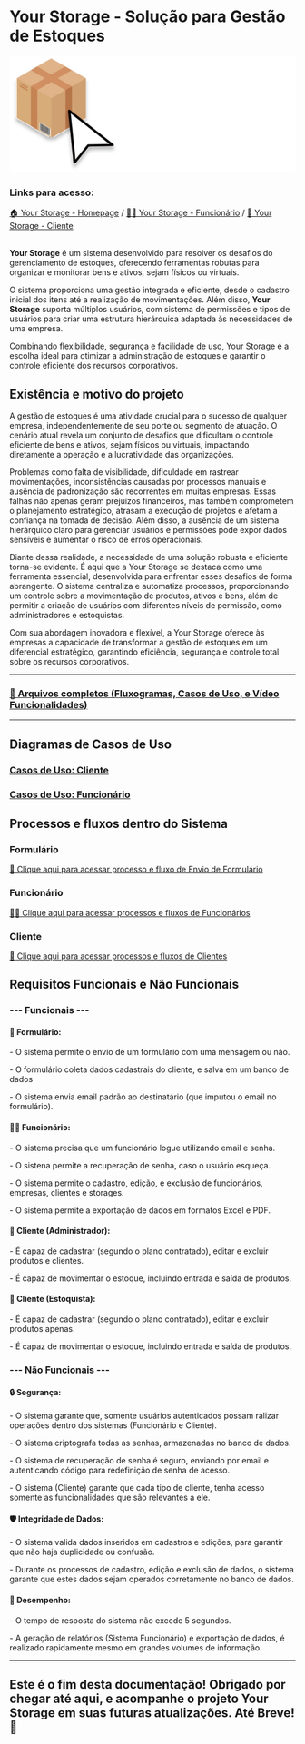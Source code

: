 <h1>Your Storage - Solução para Gestão de Estoques</h1>

<img src='./homepage/src/images/Logo.svg'/>

<div>
    <h3>Links para acesso:</h3>
    <a href='https://www.yourstorage.x10.mx/homepage/' target='_blank'> 🏠 Your Storage - Homepage</a> / 
    <a href='https://www.yourstorage.x10.mx/funcionario/' target='_blank'> 👨‍💼 Your Storage - Funcionário</a> / 
    <a href='https://www.yourstorage.x10.mx/cliente/login/' target='_blank'> 🤝 Your Storage - Cliente</a>
</div>

<br>
<p><b>Your Storage</b> é um sistema desenvolvido para resolver os desafios do gerenciamento de estoques, oferecendo ferramentas robutas para organizar e monitorar bens e ativos, sejam físicos ou virtuais.</p>

<p>O sistema proporciona uma gestão integrada e eficiente, desde o cadastro inicial dos itens até a realização de movimentações. Além disso, <b>Your Storage</b> suporta múltiplos usuários, com sistema de permissões e tipos de usuários para criar uma estrutura hierárquica adaptada às necessidades de uma empresa.</p>

<p>Combinando flexibilidade, segurança e facilidade de uso, Your Storage é a escolha ideal para otimizar a administração de estoques e garantir o controle eficiente dos recursos corporativos.</p>

<h2>Existência e motivo do projeto</h2>

<p>A gestão de estoques é uma atividade crucial para o sucesso de qualquer empresa, independentemente de seu porte ou segmento de atuação. O cenário atual revela um conjunto de desafios que dificultam o controle eficiente de bens e ativos, sejam físicos ou virtuais, impactando diretamente a operação e a lucratividade das organizações.

Problemas como falta de visibilidade, dificuldade em rastrear movimentações, inconsistências causadas por processos manuais e ausência de padronização são recorrentes em muitas empresas. Essas falhas não apenas geram prejuízos financeiros, mas também comprometem o planejamento estratégico, atrasam a execução de projetos e afetam a confiança na tomada de decisão. Além disso, a ausência de um sistema hierárquico claro para gerenciar usuários e permissões pode expor dados sensíveis e aumentar o risco de erros operacionais.

Diante dessa realidade, a necessidade de uma solução robusta e eficiente torna-se evidente. É aqui que a Your Storage se destaca como uma ferramenta essencial, desenvolvida para enfrentar esses desafios de forma abrangente. O sistema centraliza e automatiza processos, proporcionando um controle sobre a movimentação de produtos, ativos e bens, além de permitir a criação de usuários com diferentes níveis de permissão, como administradores e estoquistas.

Com sua abordagem inovadora e flexível, a Your Storage oferece às empresas a capacidade de transformar a gestão de estoques em um diferencial estratégico, garantindo eficiência, segurança e controle total sobre os recursos corporativos.</p>

<hr>

<h3><a href='https://drive.google.com/drive/folders/1dfj4NNPGmdXQXXErL4cJ_q0BKYWZ9i0D?usp=sharing' target="_blank"> 📁 Arquivos completos (Fluxogramas, Casos de Uso, e Vídeo Funcionalidades)</a></h3>

<hr>

<h2>Diagramas de Casos de Uso</h2>

<h3><a href='https://drive.google.com/drive/folders/13CWh8DLOfqSiTxicT4c0sElIxTnFvuTt?usp=sharing' target="_blank">Casos de Uso: Cliente</a></h3>

<h3><a href='https://drive.google.com/drive/folders/1sPMHAmVBec5f9IZobbl5DtJP6rTAr2Cy?usp=sharing' target="_blank">Casos de Uso: Funcionário</a></h3>


<h2>Processos e fluxos dentro do Sistema</h2>

<h3>Formulário</h3>

<a href='https://www.yourstorage.x10.mx/fluxogramas/Formul%C3%A1rio/fluxo.html'> 📜 Clique aqui para acessar processo e fluxo de Envio de Formulário</a>

<h3>Funcionário</h3>

<a href='https://www.yourstorage.x10.mx/fluxogramas/Funcion%C3%A1rio/fluxo.html'> 👨‍💼 Clique aqui para acessar processos e fluxos de Funcionários</a>

<h3>Cliente</h3>

<a href='https://www.yourstorage.x10.mx/fluxogramas/Cliente/fluxo.html'> 🤝 Clique aqui para acessar processos e fluxos de Clientes</a>

<h2>Requisitos Funcionais e Não Funcionais</h2>

<h3>--- Funcionais ---</h3>

<h4> 📜 Formulário:</h4>

<p>- O sistema permite o envio de um formulário com uma mensagem ou não.</p>
<p>- O formulário coleta dados cadastrais do cliente, e salva em um banco de dados</p>
<p>- O sistema envia email padrão ao destinatário (que imputou o email no formulário).</p>

<h4> 👨‍💼 Funcionário:</h4>

<p>- O sistema precisa que um funcionário logue utilizando email e senha.</p>
<p>- O sistena permite a recuperação de senha, caso o usuário esqueça.</p>
<p>- O sistema permite o cadastro, edição, e exclusão de funcionários, empresas, clientes e storages.</p>
<p>- O sistema permite a exportação de dados em formatos Excel e PDF.</p>

<h4> 🤝 Cliente (Administrador):</h4>

<p>- É capaz de cadastrar (segundo o plano contratado), editar e excluir produtos e clientes.</p>
<p>- É capaz de movimentar o estoque, incluindo entrada e saída de produtos.</p>

<h4> 🤝 Cliente (Estoquista):</h4>

<p>- É capaz de cadastrar (segundo o plano contratado), editar e excluir produtos apenas.</p>
<p>- É capaz de movimentar o estoque, incluindo entrada e saída de produtos.</p>

<h3>--- Não Funcionais ---</h3>

<h4>🔒 Segurança:</h4>

<p>- O sistema garante que, somente usuários autenticados possam ralizar operações dentro dos sistemas (Funcionário e Cliente).</p>

<p>- O sistema criptografa todas as senhas, armazenadas no banco de dados.</p>

<p>- O sistema de recuperação de senha é seguro, enviando por email e autenticando código para redefinição de senha de acesso.</p>

<p>- O sistema (Cliente) garante que cada tipo de cliente, tenha acesso somente as funcionalidades que são relevantes a ele.</p>

<h4>🛡️ Integridade de Dados:</h4>

<p>- O sistema valida dados inseridos em cadastros e edições, para garantir que não haja duplicidade ou confusão.</p>

<p>- Durante os processos de cadastro, edição e exclusão de dados, o sistema garante que estes dados sejam operados corretamente no banco de dados.</p>

<h4>🚀 Desempenho:</h4>

<p>- O tempo de resposta do sistema não excede 5 segundos.</p>
<p>- A geração de relatórios (Sistema Funcionário) e exportação de dados, é realizado rapidamente mesmo em grandes volumes de informação.</p>

<hr>

<h2>Este é o fim desta documentação! Obrigado por chegar até aqui, e acompanhe o projeto Your Storage em suas futuras atualizações. Até Breve! 👋</h2>